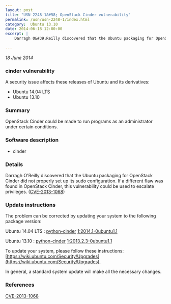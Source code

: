 ```yaml
---
layout: post
title: "USN-2248-1&#58; OpenStack Cinder vulnerability"
permalink: /usn/usn-2248-1/index.html
category:  Ubuntu 13.10
date: 2014-06-18 12:00:00
excerpt: |
    Darragh O&#39;Reilly discovered that the Ubuntu packaging for OpenStack Cinder did not properly set up its sudo configuration. If a different flaw was found in OpenStack Cinder, this vulnerability could be used to escalate privileges. ([CVE-2013-1068](http://people.ubuntu.com/~ubuntu-security/cve/CVE-2013-1068)) 
    
--- 
```

 
 

*18 June 2014*

### cinder vulnerability

A security issue affects these releases of Ubuntu and its derivatives:

* Ubuntu 14.04 LTS
* Ubuntu 13.10

### Summary

OpenStack Cinder could be made to run programs as an administrator under certain conditions.

### Software description

* cinder 

### Details

Darragh O&#39;Reilly discovered that the Ubuntu packaging for OpenStack Cinder did not properly set up its sudo configuration. If a different flaw was found in OpenStack Cinder, this vulnerability could be used to escalate privileges. ([CVE-2013-1068](http://people.ubuntu.com/~ubuntu-security/cve/CVE-2013-1068)) 

### Update instructions

The problem can be corrected by updating your system to the following package version:

Ubuntu 14.04 LTS
 : [python-cinder](https://launchpad.net/ubuntu/+source/cinder) <span> [1:2014.1-0ubuntu1.1](https://launchpad.net/ubuntu/+source/cinder/1:2014.1-0ubuntu1.1) </span> 

Ubuntu 13.10
 : [python-cinder](https://launchpad.net/ubuntu/+source/cinder) <span> [1:2013.2.3-0ubuntu1.1](https://launchpad.net/ubuntu/+source/cinder/1:2013.2.3-0ubuntu1.1) </span> 

To update your system, please follow these instructions: [https://wiki.ubuntu.com/Security/Upgrades](https://wiki.ubuntu.com/Security/Upgrades).

In general, a standard system update will make all the necessary changes. 

### References

 
 [CVE-2013-1068](http://people.ubuntu.com/~ubuntu-security/cve/CVE-2013-1068)
 

